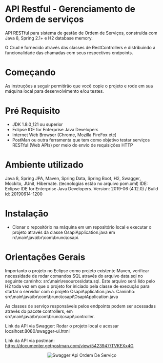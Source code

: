 # API Restful - Gerenciamento de Ordem de serviços

API RESTful para sistema de gestão de Ordem de Serviços, construída com Java 8, Spring 2.1+ e H2 database memory.

O Crud é fornecido através das classes de RestControllers e distribuindo a funcionalidade das chamadas com seus respectivos  endpoints. 

# Começando
As instruções a seguir permitirão que você copie o projeto e rode em sua máquina local para desenvolvimento e/ou testes.

# Pré Requisito
- JDK 1.8.0_121 ou superior
- Eclipse IDE for Enterprise Java Developers
- Internet Web Browser (Chrome, Mozilla FireFox etc)
- PostMan ou outra ferramenta que tem como objetivo testar serviços RESTful (Web APIs) por meio do envio de requisições HTTP 

# Ambiente utilizado
Java 8, Spring JPA, Maven, Spring Data, Spring Boot, H2, Swagger, Mockito, JUnit, Hibernate. (tecnologias estão no arquivo pom.xml)
IDE: Eclipse IDE for Enterprise Java Developers. Version: 2019-06 (4.12.0) / Build id: 20190614-1200

# Instalação
- Clonar o repositório na máquina em um repositório local e executar o projeto através da classe OsapiApplication.java em rc\main\java\br\com\bruno\osapi.

# Orientações Gerais
Importanto o projeto no Eclipse como projeto existente Maven, verificar necessidade de rodar comandos SQL através do arquivo data.sql no seguinte caminho: src\main\resources\data.sql. Este arquivo será lido pelo H2 toda vez em que o projeto for iniciado pela classe de execução para startar o servidor com o projeto OsapiApplication.java. Caminho: src\main\java\br\com\bruno\osapi\OsapiApplication.java

As classes de serviço responsáveis pelos endpoints podem ser acessadas através do pacote controllers, em src\main\java\br\com\bruno\osapi\controller.

Link da API via Swagger:
Rodar o projeto local e acessar localhost:8080/swagger-ui.html

Link da API via postman:
https://documenter.getpostman.com/view/5423947/TVKEXx4G


<p align="center">
  <img src="https://ibb.co/StNH0TK"  title="Swagger Api Ordem De Serviço">
</p>
